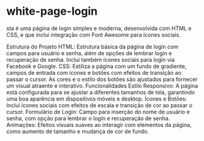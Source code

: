 # white-page-login
sta é uma página de login simples e moderna, desenvolvida com HTML e CSS, e que inclui integração com Font Awesome para ícones sociais.

Estrutura do Projeto
HTML: Estrutura básica da página de login com campos para usuário e senha, além de opções de lembrar login e recuperação de senha. Inclui também ícones sociais para login via Facebook e Google.
CSS: Estiliza a página com um fundo de gradiente, campos de entrada com ícones e botões com efeitos de transição ao passar o cursor. As cores e o estilo dos botões são ajustados para fornecer um visual atraente e interativo.
Funcionalidades
Estilo Responsivo: A página está configurada para se ajustar a diferentes tamanhos de tela, garantindo uma boa aparência em dispositivos móveis e desktop.
Ícones e Botões: Inclui ícones sociais com efeitos de escala e transição de cor ao passar o cursor.
Formulário de Login: Campo para inserção do nome de usuário e senha, com opção para lembrar o login e recuperação de senha.
Animações: Efeitos visuais suaves ao interagir com elementos da página, como aumento de tamanho e mudança de cor de fundo.
